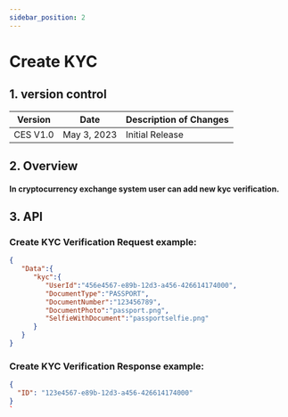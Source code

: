 ```yaml
---
sidebar_position: 2
---
```


# Create KYC

## 1. version control

| Version  | Date        | Description of Changes |
| -------- | ----------- | ---------------------- |
| CES V1.0 | May 3, 2023 | Initial Release        |

## 2. Overview

#### In cryptocurrency exchange system user can add new kyc verification.


## 3. API

### Create KYC Verification Request example:

```json
{
   "Data":{
      "kyc":{
         "UserId":"456e4567-e89b-12d3-a456-426614174000",
         "DocumentType":"PASSPORT",
         "DocumentNumber":"123456789",
         "DocumentPhoto":"passport.png",
         "SelfieWithDocument":"passportselfie.png"
      }
   }
}
```

### Create KYC Verification Response example:

```json
{
  "ID": "123e4567-e89b-12d3-a456-426614174000"
}
`